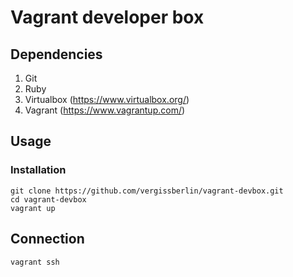 # Vagrant developer box

## Dependencies

1. Git
2. Ruby
3. Virtualbox (https://www.virtualbox.org/)
4. Vagrant (https://www.vagrantup.com/)

## Usage

### Installation

```
git clone https://github.com/vergissberlin/vagrant-devbox.git
cd vagrant-devbox
vagrant up

```

## Connection


```
vagrant ssh
```
